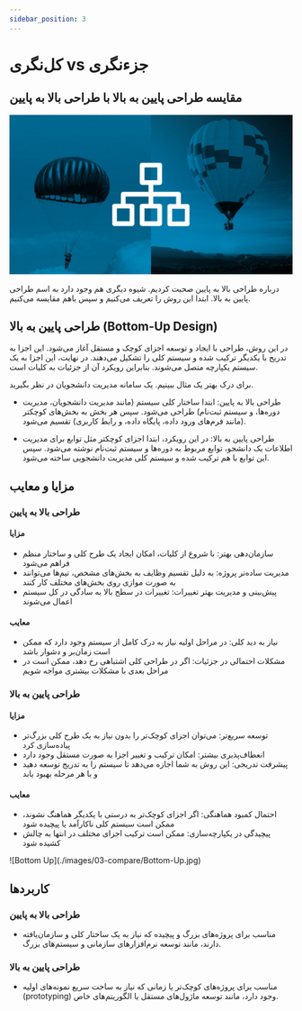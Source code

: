 ```yaml
---
sidebar_position: 3
---
```


# کل‌نگری vs جزءنگری

## مقایسه طراحی پایین به بالا با طراحی بالا به پایین

![Top Down vs Bottom Up](./images/03-compare/Top-Down.jpg)

درباره طراحی بالا به پایین صحبت کردیم. شیوه‌ دیگری هم وجود دارد به اسم طراحی پایین به بالا. ابتدا این روش را تعریف می‌کنیم و سپس باهم مقایسه می‌کنیم.

## طراحی پایین به بالا (Bottom-Up Design)

در این روش، طراحی با ایجاد و توسعه اجزای کوچک و مستقل آغاز می‌شود. این اجزا به تدریج با یکدیگر ترکیب شده و سیستم کلی را تشکیل می‌دهند. در نهایت، این اجزا به یک سیستم یکپارچه متصل می‌شوند. بنابراین رویکرد آن از جزئیات به کلیات است.

برای درک بهتر یک مثال ببینیم. یک سامانه مدیریت دانشجویان در نظر بگیرید.

- طراحی بالا به پایین:
ابتدا ساختار کلی سیستم (مانند مدیریت دانشجویان، مدیریت دوره‌ها، و سیستم ثبت‌نام) طراحی می‌شود. سپس هر بخش به بخش‌های کوچکتر (مانند فرم‌های ورود داده، پایگاه داده، و رابط کاربری) تقسیم می‌شود.

- طراحی پایین به بالا:
در این رویکرد، ابتدا اجزای کوچکتر مثل توابع برای مدیریت اطلاعات یک دانشجو، توابع مربوط به دوره‌ها و سیستم ثبت‌نام نوشته می‌شود. سپس این توابع با هم ترکیب شده و سیستم کلی مدیریت دانشجویی ساخته می‌شود.

## مزایا و معایب

### طراحی بالا به پایین

#### مزایا

- سازمان‌دهی بهتر: با شروع از کلیات، امکان ایجاد یک طرح کلی و ساختار منظم فراهم می‌شود
- مدیریت ساده‌تر پروژه: به دلیل تقسیم وظایف به بخش‌های مشخص، تیم‌ها می‌توانند به صورت موازی روی بخش‌های مختلف کار کنند
- پیش‌بینی و مدیریت بهتر تغییرات: تغییرات در سطح بالا به سادگی در کل سیستم اعمال می‌شوند

#### معایب

- نیاز به دید کلی: در مراحل اولیه نیاز به درک کامل از سیستم وجود دارد که ممکن است زمان‌بر و دشوار باشد
- مشکلات احتمالی در جزئیات: اگر در طراحی کلی اشتباهی رخ دهد، ممکن است در مراحل بعدی با مشکلات بیشتری مواجه شویم

### طراحی پایین به بالا

#### مزایا

- توسعه سریع‌تر: می‌توان اجزای کوچک‌تر را بدون نیاز به یک طرح کلی بزرگ‌تر پیاده‌سازی کرد
- انعطاف‌پذیری بیشتر: امکان ترکیب و تغییر اجزا به صورت مستقل وجود دارد
- پیشرفت تدریجی: این روش به شما اجازه می‌دهد تا سیستم را به تدریج توسعه دهید و با هر مرحله بهبود یابد

#### معایب

- احتمال کمبود هماهنگی: اگر اجزای کوچک‌تر به درستی با یکدیگر هماهنگ نشوند، ممکن است سیستم کلی ناکارآمد یا پیچیده شود
- پیچیدگی در یکپارچه‌سازی: ممکن است ترکیب اجزای مختلف در انتها به چالش کشیده شود

<div style={{ display: 'flex', justifyContent: 'center' }}>
  ![Bottom Up](./images/03-compare/Bottom-Up.jpg)
</div>

## کاربردها

### طراحی بالا به پایین

- مناسب برای پروژه‌های بزرگ و پیچیده که نیاز به یک ساختار کلی و سازمان‌یافته دارند، مانند توسعه نرم‌افزارهای سازمانی و سیستم‌های بزرگ.

### طراحی پایین به بالا

- مناسب برای پروژه‌های کوچک‌تر یا زمانی که نیاز به ساخت سریع نمونه‌های اولیه (prototyping) وجود دارد، مانند توسعه ماژول‌های مستقل یا الگوریتم‌های خاص.
